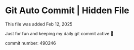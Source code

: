 # Git Auto Commit | Hidden File

This file was added Feb 12, 2025

Just for fun and keeping my daily git commit active 🤪

commit number: 490246
